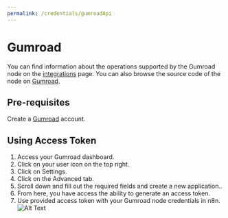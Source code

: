 ```yaml
---
permalink: /credentials/gumroadApi
---
```


# Gumroad
You can find information about the operations supported by the Gumroad node on the [integrations](https://n8n.io/integrations/n8n-nodes-base.gumroadTrigger) page. You can also browse the source code of the node on [Gumroad](https://github.com/n8n-io/n8n/tree/master/packages/nodes-base/nodes/Gumroad).

## Pre-requisites

Create a [Gumroad](https://gumroad.com/) account.

## Using Access Token

1. Access your Gumroad dashboard.
2. Click on your user icon on the top right.
3. Click on Settings.
4. Click on the Advanced tab.
5. Scroll down and fill out the required fields and create a new application..
6. From here, you have access the ability to generate an access token.
7. Use provided access token with your Gumroad node credentials in n8n.
![Alt Text](https://i.imgur.com/4vqOroB.gif)



